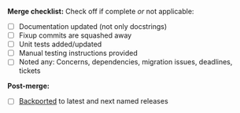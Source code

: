 
**Merge checklist:**
Check off if complete *or* not applicable:
- [ ] Documentation updated (not only docstrings)
- [ ] Fixup commits are squashed away
- [ ] Unit tests added/updated
- [ ] Manual testing instructions provided
- [ ] Noted any: Concerns, dependencies, migration issues, deadlines, tickets

**Post-merge:**
- [ ] [Backported](https://openedx.atlassian.net/wiki/spaces/COMM/pages/2065367719/Making+a+pull+request+for+a+named+release) to latest and next named releases
